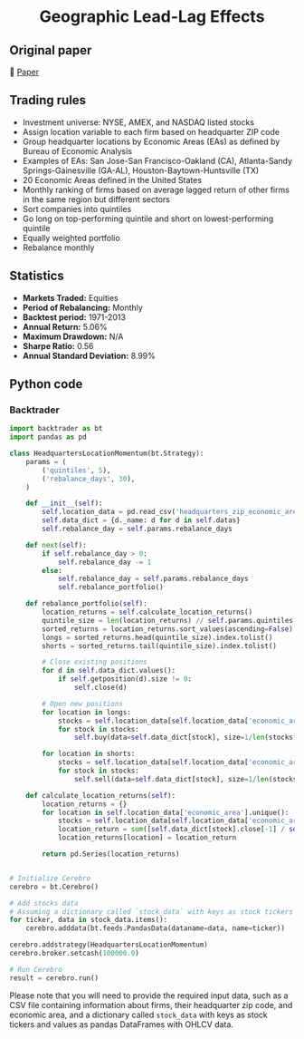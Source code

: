 <div align="center">
  <h1>Geographic Lead-Lag Effects</h1>
</div>

## Original paper

📕 [Paper](https://papers.ssrn.com/sol3/papers.cfm?abstract_id=2780139)

## Trading rules

- Investment universe: NYSE, AMEX, and NASDAQ listed stocks
- Assign location variable to each firm based on headquarter ZIP code
- Group headquarter locations by Economic Areas (EAs) as defined by Bureau of Economic Analysis
- Examples of EAs: San Jose-San Francisco-Oakland (CA), Atlanta-Sandy Springs-Gainesville (GA-AL), Houston-Baytown-Huntsville (TX)
- 20 Economic Areas defined in the United States
- Monthly ranking of firms based on average lagged return of other firms in the same region but different sectors
- Sort companies into quintiles
- Go long on top-performing quintile and short on lowest-performing quintile
- Equally weighted portfolio
- Rebalance monthly

## Statistics

- **Markets Traded:** Equities
- **Period of Rebalancing:** Monthly
- **Backtest period:** 1971-2013
- **Annual Return:** 5.06%
- **Maximum Drawdown:** N/A
- **Sharpe Ratio:** 0.56
- **Annual Standard Deviation:** 8.99%

## Python code

### Backtrader

```python
import backtrader as bt
import pandas as pd

class HeadquartersLocationMomentum(bt.Strategy):
    params = (
        ('quintiles', 5),
        ('rebalance_days', 30),
    )

    def __init__(self):
        self.location_data = pd.read_csv('headquarters_zip_economic_areas.csv')  # CSV with firms and their headquarter zip code and economic area
        self.data_dict = {d._name: d for d in self.datas}
        self.rebalance_day = self.params.rebalance_days

    def next(self):
        if self.rebalance_day > 0:
            self.rebalance_day -= 1
        else:
            self.rebalance_day = self.params.rebalance_days
            self.rebalance_portfolio()

    def rebalance_portfolio(self):
        location_returns = self.calculate_location_returns()
        quintile_size = len(location_returns) // self.params.quintiles
        sorted_returns = location_returns.sort_values(ascending=False)
        longs = sorted_returns.head(quintile_size).index.tolist()
        shorts = sorted_returns.tail(quintile_size).index.tolist()

        # Close existing positions
        for d in self.data_dict.values():
            if self.getposition(d).size != 0:
                self.close(d)

        # Open new positions
        for location in longs:
            stocks = self.location_data[self.location_data['economic_area'] == location]['ticker'].tolist()
            for stock in stocks:
                self.buy(data=self.data_dict[stock], size=1/len(stocks))

        for location in shorts:
            stocks = self.location_data[self.location_data['economic_area'] == location]['ticker'].tolist()
            for stock in stocks:
                self.sell(data=self.data_dict[stock], size=1/len(stocks))

    def calculate_location_returns(self):
        location_returns = {}
        for location in self.location_data['economic_area'].unique():
            stocks = self.location_data[self.location_data['economic_area'] == location]['ticker'].tolist()
            location_return = sum([self.data_dict[stock].close[-1] / self.data_dict[stock].close[-2] - 1 for stock in stocks]) / len(stocks)
            location_returns[location] = location_return

        return pd.Series(location_returns)


# Initialize Cerebro
cerebro = bt.Cerebro()

# Add stocks data
# Assuming a dictionary called `stock_data` with keys as stock tickers and values as pandas DataFrames with OHLCV data
for ticker, data in stock_data.items():
    cerebro.adddata(bt.feeds.PandasData(dataname=data, name=ticker))

cerebro.addstrategy(HeadquartersLocationMomentum)
cerebro.broker.setcash(100000.0)

# Run Cerebro
result = cerebro.run()
```

Please note that you will need to provide the required input data, such as a CSV file containing information about firms, their headquarter zip code, and economic area, and a dictionary called `stock_data` with keys as stock tickers and values as pandas DataFrames with OHLCV data.